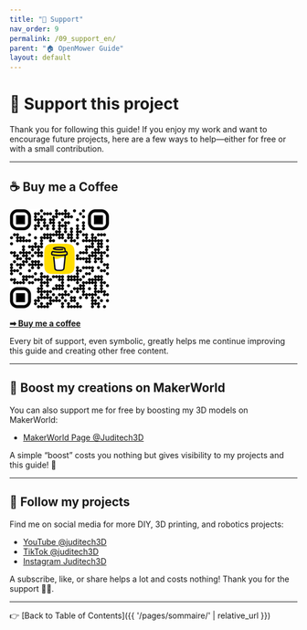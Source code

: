 ```yaml
---
title: "💖 Support"
nav_order: 9
permalink: /09_support_en/
parent: "🏠 OpenMower Guide"
layout: default
---
```


# 💖 Support this project

Thank you for following this guide! If you enjoy my work and want to encourage future projects, here are a few ways to help—either for free or with a small contribution.

---

## ☕ Buy me a Coffee

[![Buy me a coffee](https://github.com/juditech3D/Guide-DIY-OpenMower-Mowgli-pour-Robots-Tondeuses-Yard500-et-500B/blob/main/images/Soutien/bmc_qr-mini.png?raw=true)](https://buymeacoffee.com/juditech3d)

[**➡ Buy me a coffee**](https://buymeacoffee.com/juditech3d)

Every bit of support, even symbolic, greatly helps me continue improving this guide and creating other free content.

---

## 🚀 Boost my creations on MakerWorld

You can also support me for free by boosting my 3D models on MakerWorld:

- [MakerWorld Page @Juditech3D](https://makerworld.com/en/@juditech3d)

A simple “boost” costs you nothing but gives visibility to my projects and this guide! 🙏

---

## 📱 Follow my projects

Find me on social media for more DIY, 3D printing, and robotics projects:

- [YouTube @juditech3D](https://www.youtube.com/@juditech3d)
- [TikTok @juditech3D](https://www.tiktok.com/@juditech3d)
- [Instagram Juditech3D](https://www.instagram.com/juditech3d/)

A subscribe, like, or share helps a lot and costs nothing! Thank you for the support 💬🎥.

---

👉 [Back to Table of Contents]({{ '/pages/sommaire/' | relative_url }})
